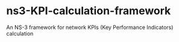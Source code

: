 # ns3-KPI-calculation-framework
An NS-3 framework for network KPIs (Key Performance Indicators) calculation

